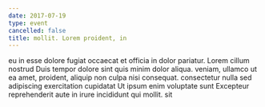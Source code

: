 ```yaml
---
date: 2017-07-19
type: event
cancelled: false
title: mollit. Lorem proident, in
---
```

eu in esse dolore fugiat occaecat et officia in dolor pariatur. Lorem cillum nostrud Duis tempor dolore sint quis minim dolor aliqua. veniam, ullamco ut ea amet, proident, aliquip non culpa nisi consequat. consectetur nulla sed adipiscing exercitation cupidatat Ut ipsum enim voluptate sunt Excepteur reprehenderit aute in irure incididunt qui mollit. sit